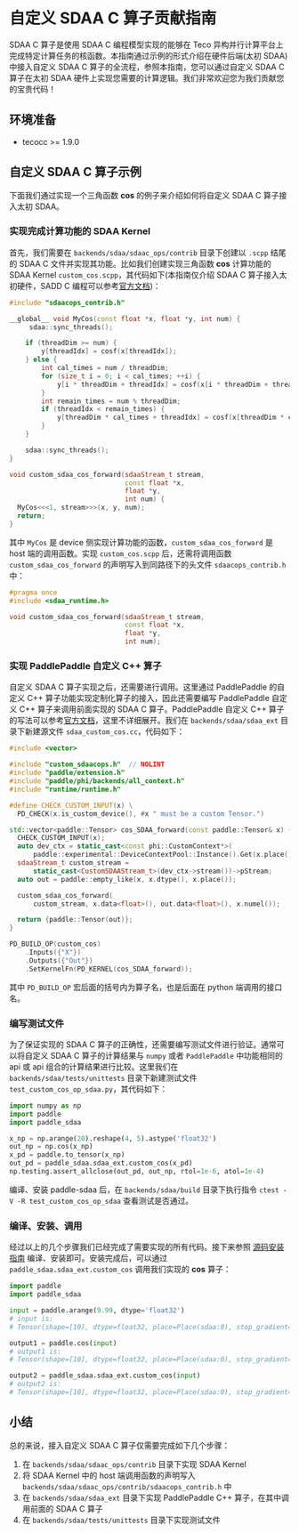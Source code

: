 # 自定义 SDAA C 算子贡献指南

SDAA C 算子是使用 SDAA C 编程模型实现的能够在 Teco 异构并行计算平台上完成特定计算任务的核函数。本指南通过示例的形式介绍在硬件后端(太初 SDAA)中接入自定义 SDAA C 算子的全流程，参照本指南，您可以通过自定义 SDAA C 算子在太初 SDAA 硬件上实现您需要的计算逻辑。我们非常欢迎您为我们贡献您的宝贵代码！

## 环境准备

- tecocc >= 1.9.0

## 自定义 SDAA C 算子示例

下面我们通过实现一个三角函数 **cos** 的例子来介绍如何将自定义 SDAA C 算子接入太初 SDAA。

### 实现完成计算功能的 SDAA Kernel

首先，我们需要在 `backends/sdaa/sdaac_ops/contrib` 目录下创建以 `.scpp` 结尾的 SDAA C 文件并实现其功能。比如我们创建实现三角函数 **cos** 计算功能的 SDAA Kernel `custom_cos.scpp`，其代码如下(本指南仅介绍 SDAA C 算子接入太初硬件，SADD C 编程可以参考[官方文档](http://docs.tecorigin.com/release/sdaac/v1.10.0/))：


```cpp
#include "sdaacops_contrib.h"

__global__ void MyCos(const float *x, float *y, int num) {
     sdaa::sync_threads();

    if (threadDim >= num) {
        y[threadIdx] = cosf(x[threadIdx]);
    } else {
        int cal_times = num / threadDim;
        for (size_t i = 0; i < cal_times; ++i) {
            y[i * threadDim + threadIdx] = cosf(x[i * threadDim + threadIdx]);
        }
        int remain_times = num % threadDim;
        if (threadIdx < remain_times) {
            y[threadDim * cal_times + threadIdx] = cosf(x[threadDim * cal_times + threadIdx]);
        }
    }

    sdaa::sync_threads();
}

void custom_sdaa_cos_forward(sdaaStream_t stream,
                             const float *x,
                             float *y,
                             int num) {
  MyCos<<<1, stream>>>(x, y, num);
  return;
}
```

其中 `MyCos` 是 device 侧实现计算功能的函数，`custom_sdaa_cos_forward` 是 host 端的调用函数。实现 `custom_cos.scpp` 后，还需将调用函数 `custom_sdaa_cos_forward` 的声明写入到同路径下的头文件 `sdaacops_contrib.h` 中：

```cpp
#pragma once
#include <sdaa_runtime.h>

void custom_sdaa_cos_forward(sdaaStream_t stream,
                             const float *x,
                             float *y,
                             int num);
```

### 实现 PaddlePaddle 自定义 C++ 算子

自定义 SDAA C 算子实现之后，还需要进行调用。这里通过 PaddlePaddle 的自定义 C++ 算子功能实现定制化算子的接入，因此还需要编写 PaddlePaddle 自定义 C++ 算子来调用前面实现的 SDAA C 算子。PaddlePaddle 自定义 C++ 算子的写法可以参考[官方文档](https://www.paddlepaddle.org.cn/documentation/docs/zh/guides/custom_op/new_cpp_op_cn.html)，这里不详细展开。我们在 `backends/sdaa/sdaa_ext` 目录下新建源文件 `sdaa_custom_cos.cc`，代码如下：

```cpp
#include <vector>

#include "custom_sdaacops.h"  // NOLINT
#include "paddle/extension.h"
#include "paddle/phi/backends/all_context.h"
#include "runtime/runtime.h"

#define CHECK_CUSTOM_INPUT(x) \
  PD_CHECK(x.is_custom_device(), #x " must be a custom Tensor.")

std::vector<paddle::Tensor> cos_SDAA_forward(const paddle::Tensor& x) {
  CHECK_CUSTOM_INPUT(x);
  auto dev_ctx = static_cast<const phi::CustomContext*>(
      paddle::experimental::DeviceContextPool::Instance().Get(x.place()));
  sdaaStream_t custom_stream =
      static_cast<CustomSDAAStream_t>(dev_ctx->stream())->pStream;
  auto out = paddle::empty_like(x, x.dtype(), x.place());

  custom_sdaa_cos_forward(
      custom_stream, x.data<float>(), out.data<float>(), x.numel());

  return {paddle::Tensor(out)};
}

PD_BUILD_OP(custom_cos)
    .Inputs({"X"})
    .Outputs({"Out"})
    .SetKernelFn(PD_KERNEL(cos_SDAA_forward));
```

其中 `PD_BUILD_OP` 宏后面的括号内为算子名，也是后面在 python 端调用的接口名。

### 编写测试文件

为了保证实现的 SDAA C 算子的正确性，还需要编写测试文件进行验证。通常可以将自定义 SDAA C 算子的计算结果与 `numpy` 或者 `PaddlePaddle` 中功能相同的 api 或 api 组合的计算结果进行比较。这里我们在 `backends/sdaa/tests/unittests` 目录下新建测试文件 `test_custom_cos_op_sdaa.py`，其代码如下：

```python
import numpy as np
import paddle
import paddle_sdaa

x_np = np.arange(20).reshape(4, 5).astype('float32')
out_np = np.cos(x_np)
x_pd = paddle.to_tensor(x_np)
out_pd = paddle_sdaa.sdaa_ext.custom_cos(x_pd)
np.testing.assert_allclose(out_pd, out_np, rtol=1e-6, atol=1e-4)
```

编译、安装 paddle-sdaa 后，在 `backends/sdaa/build` 目录下执行指令 `ctest -V -R test_custom_cos_op_sdaa` 查看测试是否通过。

### 编译、安装、调用

经过以上的几个步骤我们已经完成了需要实现的所有代码。接下来参照 [源码安装指南](../../README.md) 编译、安装即可。安装完成后，可以通过 `paddle_sdaa.sdaa_ext.custom_cos` 调用我们实现的 **cos** 算子：

```python
import paddle
import paddle_sdaa

input = paddle.arange(9.99, dtype='float32')
# input is:
# Tensor(shape=[10], dtype=float32, place=Place(sdaa:0), stop_gradient=True, [0., 1., 2., 3., 4., 5., 6., 7., 8., 9.])

output1 = paddle.cos(input)
# output1 is:
# Tensor(shape=[10], dtype=float32, place=Place(sdaa:0), stop_gradient=True, [ 1.        ,  0.54030228, -0.41614684, -0.98999250, -0.65364361, 0.28366220,  0.96017027,  0.75390226, -0.14550003, -0.91113025])

output2 = paddle_sdaa.sdaa_ext.custom_cos(input)
# output2 is:
# Tensor(shape=[10], dtype=float32, place=Place(sdaa:0), stop_gradient=True, [ 1.        ,  0.54030228, -0.41614684, -0.98999250, -0.65364361, 0.28366220,  0.96017027,  0.75390226, -0.14550003, -0.91113025])
```

## 小结

总的来说，接入自定义 SDAA C 算子仅需要完成如下几个步骤：

1. 在 `backends/sdaa/sdaac_ops/contrib` 目录下实现 SDAA Kernel
2. 将 SDAA Kernel 中的 host 端调用函数的声明写入 `backends/sdaa/sdaac_ops/contrib/sdaacops_contrib.h` 中
3. 在 `backends/sdaa/sdaa_ext` 目录下实现 PaddlePaddle C++ 算子，在其中调用前面的 SDAA C 算子
4. 在 `backends/sdaa/tests/unittests` 目录下实现测试文件
